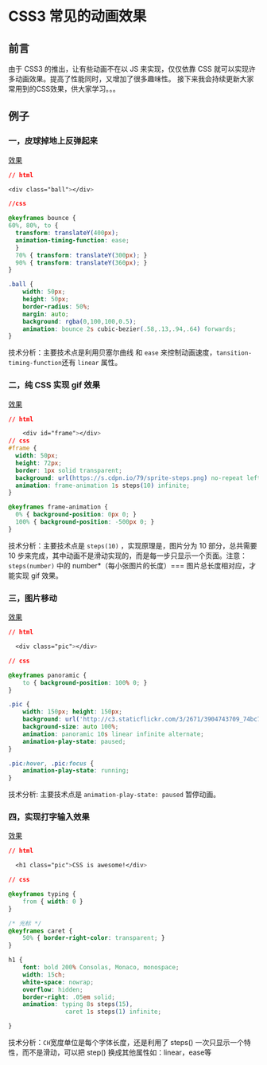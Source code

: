 # CSS3 常见的动画效果

## 前言

由于 CSS3 的推出，让有些动画不在以 JS 来实现，仅仅依靠 CSS 就可以实现许多动画效果。提高了性能同时，又增加了很多趣味性。 接下来我会持续更新大家常用到的CSS效果，供大家学习。。。

## 例子

### 一，皮球掉地上反弹起来

[效果](https://link.juejin.im/?target=https%3A%2F%2Fjsbin.com%2Flibijekice%2F1%2Fedit%3Fhtml%2Ccss%2Coutput)

```css
// html

<div class="ball"></div>

//css

@keyframes bounce {
60%, 80%, to {
  transform: translateY(400px); 
  animation-timing-function: ease;        
  }        
  70% { transform: translateY(300px); }        
  90% { transform: translateY(360px); }
}

.ball {
    width: 50px;        
    height: 50px;        
    border-radius: 50%;
    margin: auto;        
    background: rgba(0,100,100,0.5);        
    animation: bounce 2s cubic-bezier(.58,.13,.94,.64) forwards;
}
```

技术分析：主要技术点是利用贝塞尔曲线 和 `ease` 来控制动画速度，`tansition-timing-function`还有 `linear` 属性。

### 二，纯 CSS 实现 gif 效果

[效果](https://link.juejin.im/?target=https%3A%2F%2Fjsbin.com%2Frigezolasu%2Fedit%3Fhtml%2Ccss%2Coutput)

```css
// html

    <div id="frame"></div>
// css
#frame {
  width: 50px;
  height: 72px;
  border: 1px solid transparent;  
  background: url(https://s.cdpn.io/79/sprite-steps.png) no-repeat left top;
  animation: frame-animation 1s steps(10) infinite;    
}

@keyframes frame-animation {
  0% { background-position: 0px 0; }
  100% { background-position: -500px 0; }
}
```

技术分析：主要技术点是 `steps(10)` ，实现原理是，图片分为 10 部分，总共需要 10 步来完成，其中动画不是滑动实现的，而是每一步只显示一个页面。注意：`steps(number)` 中的 number*（每小张图片的长度）=== 图片总长度相对应，才能实现 gif 效果。

### 三，图片移动

[效果](https://link.juejin.im/?target=https%3A%2F%2Fjsbin.com%2Fjuzupulibu%2F1%2Fedit%3Fhtml%2Ccss%2Coutput)

```css
// html

  <div class="pic"></div>

// css

@keyframes panoramic {
    to { background-position: 100% 0; }
}

.pic {
    width: 150px; height: 150px;
    background: url('http://c3.staticflickr.com/3/2671/3904743709_74bc76d5ac_b.jpg');
    background-size: auto 100%;     
    animation: panoramic 10s linear infinite alternate;
    animation-play-state: paused;
}

.pic:hover, .pic:focus {
    animation-play-state: running;
}
```

技术分析: 主要技术点是 `animation-play-state: paused` 暂停动画。

### 四，实现打字输入效果

[效果](https://link.juejin.im/?target=https%3A%2F%2Fjsbin.com%2Fkibikosile%2F1%2Fedit%3Fhtml%2Ccss%2Coutput)

```css
// html 

  <h1 class="pic">CSS is awesome!</div>

// css

@keyframes typing {
    from { width: 0 }
}

/* 光标 */
@keyframes caret {
    50% { border-right-color: transparent; }
}

h1 {
    font: bold 200% Consolas, Monaco, monospace;
    width: 15ch;
    white-space: nowrap;
    overflow: hidden;
    border-right: .05em solid;
    animation: typing 8s steps(15),
                caret 1s steps(1) infinite;

}
```

技术分析：`CH`宽度单位是每个字体长度，还是利用了 steps() 一次只显示一个特性，而不是滑动，可以把 step() 换成其他属性如：linear，ease等